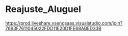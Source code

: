 # Reajuste_Aluguel

https://prod.liveshare.vsengsaas.visualstudio.com/join?7693F7611045022FDD11E20D1FE68ABED33B
